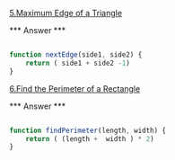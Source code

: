 [5.Maximum Edge of a Triangle](https://edabit.com/challenge/nhXofMMyrowMyr9Nv)

*** Answer ***

```js

function nextEdge(side1, side2) {
	return ( side1 + side2 -1)
}

```



[6.Find the Perimeter of a Rectangle]()

*** Answer ***

```js

function findPerimeter(length, width) {
	return ( (length +  width ) * 2)
}


```